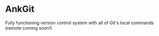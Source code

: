 AnkGit
======
Fully functioning version control system with all of Git's local commands (remote coming soon!)